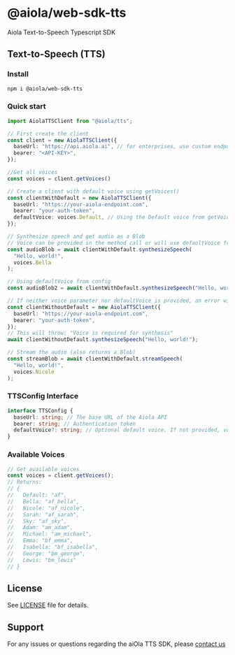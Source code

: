 # @aiola/web-sdk-tts
Aiola Text-to-Speech Typescript SDK


## Text-to-Speech (TTS)

### Install
```bash
npm i @aiola/web-sdk-tts
```

### Quick start


```typescript
import AiolaTTSClient from "@aiola/tts";

// First create the client
const client = new AiolaTTSClient({
  baseUrl: "https://api.aiola.ai", // for enterprises, use custom endpoint
  bearer: "<API-KEY>",
});

//Get all voices
const voices = client.getVoices()

// Create a client with default voice using getVoices()
const clientWithDefault = new AiolaTTSClient({
  baseUrl: "https://your-aiola-endpoint.com",
  bearer: "your-auth-token",
  defaultVoice: voices.Default, // Using the Default voice from getVoices()
});

// Synthesize speech and get audio as a Blob
// Voice can be provided in the method call or will use defaultVoice from config
const audioBlob = await clientWithDefault.synthesizeSpeech(
  "Hello, world!",
  voices.Bella
);

// Using defaultVoice from config
const audioBlob2 = await clientWithDefault.synthesizeSpeech("Hello, world!");

// If neither voice parameter nor defaultVoice is provided, an error will be thrown
const clientWithoutDefault = new AiolaTTSClient({
  baseUrl: "https://your-aiola-endpoint.com",
  bearer: "your-auth-token",
});
// This will throw: "Voice is required for synthesis"
await clientWithoutDefault.synthesizeSpeech("Hello, world!");

// Stream the audio (also returns a Blob)
const streamBlob = await clientWithDefault.streamSpeech(
  "Hello, world!",
  voices.Nicole
);
```

### TTSConfig Interface

```typescript
interface TTSConfig {
  baseUrl: string; // The base URL of the Aiola API
  bearer: string; // Authentication token
  defaultVoice?: string; // Optional default voice. If not provided, voice must be specified in method calls
}
```
### Available Voices

```typescript
// Get available voices
const voices = client.getVoices();
// Returns:
// {
//   Default: "af",
//   Bella: "af_bella",
//   Nicole: "af_nicole",
//   Sarah: "af_sarah",
//   Sky: "af_sky",
//   Adam: "am_adam",
//   Michael: "am_michael",
//   Emma: "bf_emma",
//   Isabella: "bf_isabella",
//   George: "bm_george",
//   Lewis: "bm_lewis"
// }
```

## License

See [LICENSE](LICENSE) file for details.

## Support

For any issues or questions regarding the aiOla TTS SDK, please [contact us](https://aiOla.ai/contact/)

